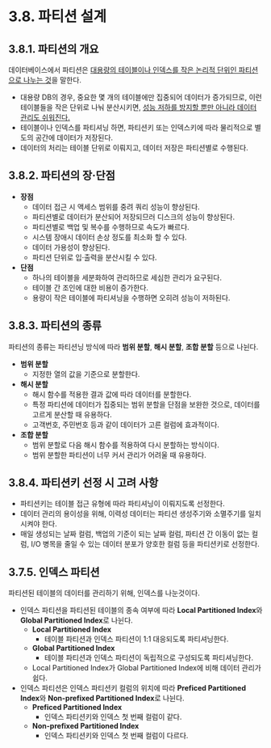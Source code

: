 # 3.8. 파티션 설계

## 3.8.1. 파티션의 개요
데이터베이스에서 파티션은 <u>대용량의 테이블이나 인덱스를 작은 논리적 단위인 파티션으로 나누는 것</u>을 말한다.
- 대용량 DB의 경우, 중요한 몇 개의 테이블에만 집중되어 데이터가 증가되므로, 이런 테이블들을 작은 단위로 나눠 분산시키면, <u>성능 저하를 방지할 뿐만 아니라 데이터 관리도 쉬워진다.</u>
- 테이블이나 인덱스를 파티셔닝 하면, 파티션키 또는 인덱스키에 따라 물리적으로 별도의 공간에 데이터가 저장된다.
- 데이터의 처리는 테이블 단위로 이뤄지고, 데이터 저장은 파티션별로 수행된다.

## 3.8.2. 파티션의 장·단점
- **장점**
  - 데이터 접근 시 액세스 범위를 중려 쿼리 성능이 향상된다.
  - 파티션별로 데이터가 분산되어 저장되므러 디스크의 성능이 향상된다.
  - 파티션별로 백업 및 복수를 수행하므로 속도가 빠르다.
  - 시스템 장애시 데이터 손상 정도를 최소화 할 수 있다.
  - 데이터 가용성이 향상된다.
  - 파티션 단위로 입·출력을 분산시킬 수 있다.
- **단점**
  - 하나의 테이블을 세분화하여 관리하므로 세심한 관리가 요구된다.
  - 테이블 간 조인에 대한 비용이 증가한다.
  - 용량이 작은 테이블에 파티셔닝을 수행하면 오히려 성능이 저하된다.

## 3.8.3. 파티션의 종류
파티션의 종류는 파티션닝 방식에 따라 **범위 분할**, **해시 분할**, **조합 분할** 등으로 나뉜다.
- **범위 분할**
  - 지정한 열의 값을 기준으로 분할한다.
- **해시 분할**
  - 해시 함수를 적용한 결과 값에 따라 데이터를 분할한다.
  - 특정 파티션에 데이터가 집중되는 범위 분할을 단점을 보완한 것으로, 데이터를 고르게 분산할 때 유용하다.
  - 고객번호, 주민번호 등과 같이 데이터가 고른 컬럼에 효과적이다.
- **조합 분할**
  - 범위 분할로 다음 해시 함수를 적용하여 다시 분할하는 방식이다.
  - 범위 분할한 파티션이 너무 커서 관리가 어려울 때 유용하다.

## 3.8.4. 파티션키 선정 시 고려 사항
- 파티션키는 테이블 접근 유형에 따라 파티셔닝이 이뤄지도록 선정한다.
- 데이터 관리의 용이성을 위해, 이력성 데이터는 파티션 생성주기와 소멸주기를 일치시켜야 한다.
- 매일 생성되는 날짜 컬럼, 백업의 기준이 되는 날짜 컬럼, 파티션 간 이동이 없는 컬럼, I/O 병목을 줄일 수 있는 데이터 분포가 양호한 컬럼 등을 파티션키로 선정한다.

## 3.7.5. 인덱스 파티션
파티션된 테이블의 데이터를 관리하기 위해, 인덱스를 나눈것이다.
- 인덱스 파티션을 파티션된 테이블의 종속 여부에 따라 **Local Partitioned Index**와 **Global Partitioned Index**로 나뉜다.
  - **Local Partitioned Index**
    - 테이블 파티션과 인덱스 파티션이 1:1 대응되도록 파티셔닝한다.
  - **Global Partitioned Index**
    - 테이블 파티션과 인덱스 파티션이 독립적으로 구성되도록 파티셔닝한다.
  - Local Partitioned Index가 Global Partitioned Index에 비해 데이터 관리가 쉽다.
- 인덱스 파티션은 인덱스 파티션키 컬럼의 위치에 따라 **Preficed Partitioned Index**와 **Non-prefixed Partitioned Index**로 나뉜다.
  - **Preficed Partitioned Index**
    - 인덱스 파티션키와 인덱스 첫 번째 컬럼이 같다.
  - **Non-prefixed Partitioned Index**
    - 인덱스 파티션키와 인덱스 첫 번째 컬럼이 다르다.